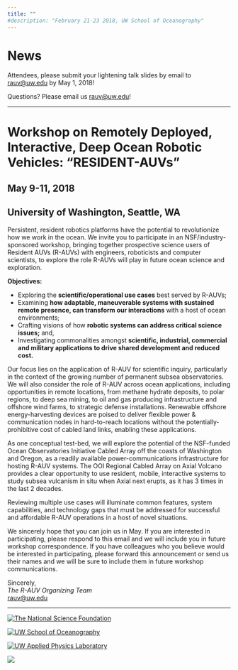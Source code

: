 ```yaml
---
title: ""
#description: "February 21-23 2018, UW School of Oceanography"
---
```


# News

Attendees, please submit your lightening talk slides by email to [rauv@uw.edu](mailto:rauv@uw.edu) by May 1, 2018!

Questions?   Please email us [rauv@uw.edu](rauv@uw.edu)!

----


# Workshop on Remotely Deployed, Interactive, Deep Ocean Robotic Vehicles: “RESIDENT-AUVs”

## May 9-11, 2018
## University of Washington, Seattle, WA


Persistent, resident robotics platforms have the potential to revolutionize how we work in the ocean. We invite you to participate in an NSF/industry-sponsored workshop, bringing together prospective science users of Resident AUVs (R-AUVs) with engineers, roboticists and computer scientists, to explore the role R-AUVs will play in future ocean science and exploration.

__Objectives:__

* Exploring the __scientific/operational use cases__ best served by R-AUVs;
* Examining __how adaptable, maneuverable systems with sustained remote presence, can transform our interactions__ with a host of ocean environments;
* Crafting visions of how __robotic systems can address critical science issues;__ and,
* Investigating commonalities amongst __scientific, industrial, commercial and military applications to drive shared development and reduced cost.__


Our focus lies on the application of R-AUV for scientific inquiry, particularly in the context of the growing number of permanent subsea observatories.  We will also consider the role of R-AUV across ocean applications, including opportunities in remote locations, from methane hydrate deposits, to polar regions, to deep sea mining, to oil and gas producing infrastructure and offshore wind farms, to strategic defense installations. Renewable offshore energy-harvesting devices are poised to deliver flexible power & communication nodes in hard-to-reach locations without the potentially-prohibitive cost of cabled land links, enabling these applications.

As one conceptual test-bed, we will explore the potential of the NSF-funded Ocean Observatories Initiative Cabled Array off the coasts of Washington and Oregon, as a readily available power-communications infrastructure for hosting R-AUV systems. The OOI Regional Cabled Array on Axial Volcano provides a clear opportunity to use resident, mobile, interactive systems to study subsea vulcanism in situ when Axial next erupts, as it has 3 times in the last 2 decades.

<!-- (See Manalang and Delaney, 2016 Attached) -->

Reviewing multiple use cases will illuminate common features, system capabilities, and technology gaps that must be addressed for successful and affordable R-AUV operations in a host of novel situations.

We sincerely hope that you can join us in May. If you are interested in participating, please respond to this email and we will include you in future workshop correspondence. If you have colleagues who you believe would be interested in participating, please forward this announcement or send us their names and we will be sure to include them in future workshop communications.

Sincerely,<br>
_The R-AUV Organizing Team_<br>
[rauv@uw.edu](mailto:rauv@uw.edu)

----

[![The National Science Foundation](images/nsf_logo.png)](https://www.nsf.gov)

[![UW School of Oceanography](images/ocean-logo-banner.jpg)](https://www.ocean.washington.edu/)

[![UW Applied Physics Laboratory](images/apl-uw_stacked_black.png)](http://www.apl.washington.edu/)

![](images/modus_logo.png)
